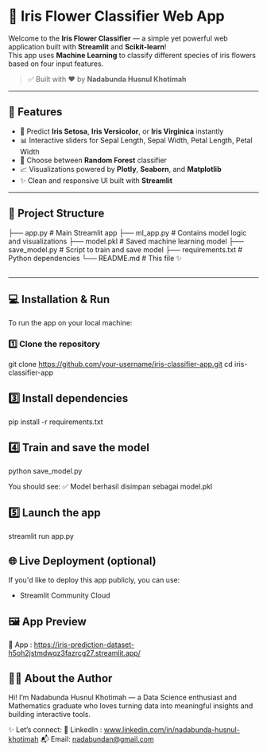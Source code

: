 # 🌸 Iris Flower Classifier Web App

Welcome to the **Iris Flower Classifier** — a simple yet powerful web application built with **Streamlit** and **Scikit-learn**!  
This app uses **Machine Learning** to classify different species of iris flowers based on four input features.

> ✅ Built with ❤️ by **Nadabunda Husnul Khotimah**

---

## 🚀 Features

- 🌼 Predict **Iris Setosa**, **Iris Versicolor**, or **Iris Virginica** instantly  
- 📊 Interactive sliders for Sepal Length, Sepal Width, Petal Length, Petal Width  
- 🧠 Choose between **Random Forest** classifier  
- 📈 Visualizations powered by **Plotly**, **Seaborn**, and **Matplotlib**  
- ✨ Clean and responsive UI built with **Streamlit**

---

## 📂 Project Structure

├── app.py # Main Streamlit app
├── ml_app.py # Contains model logic and visualizations
├── model.pkl # Saved machine learning model
├── save_model.py # Script to train and save model
├── requirements.txt # Python dependencies
└── README.md # This file ✨

## 
---

## 💻 Installation & Run

To run the app on your local machine:

### 1️⃣ Clone the repository

git clone https://github.com/your-username/iris-classifier-app.git
cd iris-classifier-app

## 3️⃣ Install dependencies
pip install -r requirements.txt

## 4️⃣ Train and save the model
python save_model.py

You should see:
✅ Model berhasil disimpan sebagai model.pkl

## 5️⃣ Launch the app
streamlit run app.py

## 🌐 Live Deployment (optional)
If you'd like to deploy this app publicly, you can use:
- Streamlit Community Cloud

## 🖼️ App Preview
🔗 App : https://iris-prediction-dataset-h5oh2jstmdwqz3fazrcg27.streamlit.app/

## 🙋‍♀️ About the Author
Hi! I’m Nadabunda Husnul Khotimah — a Data Science enthusiast and Mathematics graduate who loves turning data into meaningful insights and building interactive tools.

✨ Let’s connect:
💼 LinkedIn : www.linkedin.com/in/nadabunda-husnul-khotimah
📬 Email: nadabundan@gmail.com


